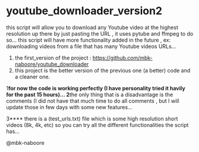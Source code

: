 # youtube_downloader_version2
  this script will allow you to download any Youtube video at the highest resolution up there by just pasting the URL , it uses pytube and ffmpeg to do so...
  this script will have more functionality added in the future , ex: downloading videos from a file that has many Youtube videos URLs...


  1) the first_version of the project : https://github.com/mbk-naboore/youtube_downloader
  2) this project is the better version of the previous one (a better) code and a cleaner one.
  
  
  1****for now the code is working perfectly (I have personality tried it havily for the past 15 hours)...
  2****the only thing that is a disadvantage is the comments (I did not have that much time to do all comments , but I will update those in few days with some new features...
  
  3**** there is a (test_urls.txt) file which is some high resolution short videos (8k, 4k, etc) so you can try all the different functionalities the script has...
  
  
  
  @mbk-naboore
  
